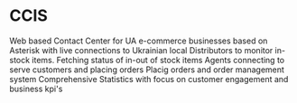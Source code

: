 # CCIS
Web based Contact Center for UA e-commerce businesses based on Asterisk with live connections to Ukrainian local Distributors to monitor in-stock items.
Fetching status of in-out of stock items
Agents connecting to serve customers and placing orders
Placig orders and order management system
Comprehensive Statistics with focus on customer engagement and business kpi's
